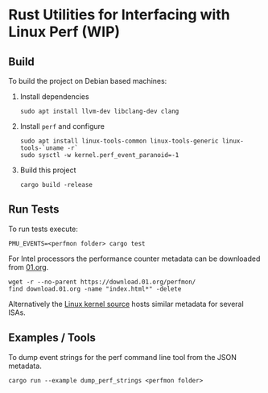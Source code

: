 # Rust Utilities for Interfacing with Linux Perf (WIP)

## Build
To build the project on Debian based machines:
1. Install dependencies
    ```
    sudo apt install llvm-dev libclang-dev clang
    ```
2. Install `perf` and configure
    ```
    sudo apt install linux-tools-common linux-tools-generic linux-tools-`uname -r`
    sudo sysctl -w kernel.perf_event_paranoid=-1
    ```  
2. Build this project
    ```
    cargo build -release
    ```

## Run Tests
To run tests execute:
```
PMU_EVENTS=<perfmon folder> cargo test
```

For Intel processors the performance counter metadata can be downloaded from [01.org](`https://download.01.org/perfmon/`).
```
wget -r --no-parent https://download.01.org/perfmon/
find download.01.org -name "index.html*" -delete 
```

Alternatively the [Linux kernel source](https://github.com/torvalds/linux/tree/master/tools/perf/pmu-events/arch) hosts similar metadata for several ISAs.

## Examples / Tools
To dump event strings for the perf command line tool from the JSON metadata.
```
cargo run --example dump_perf_strings <perfmon folder>
```
